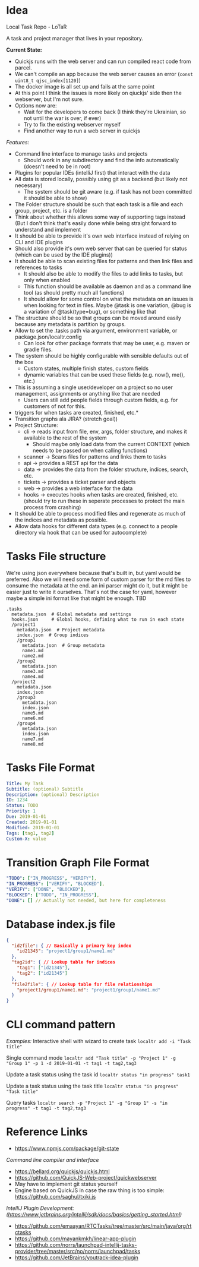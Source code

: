 # Idea

Local Task Repo -  LoTaR

A task and project manager that lives in your repository.

__Current State:__
* Quickjs runs with the web server and can run compiled react code from parcel.
* We can't compile an app because the web server causes an error (```const uint8_t qjsc_index[1120]```)
* The docker image is all set up and fails at the same point
* At this point I think the issues is more likely on qiuckjs' side then the webserver, but I'm not sure.
* Options now are:
  * Wait for the developers to come back (I think they're Ukrainian, so not until the war is over, if ever)
  * Try to fix the existing webserver myself
  * Find another way to run a web server in quickjs

_Features:_
* Command line interface to manage tasks and projects
  * Should work in any subdirectory and find the info automatically (doesn't need to be in root)
* Plugins for popular IDEs (intelliJ first) that interact with the data
* All data is stored locally, possibly using git as a backend (but likely not necessary)
  * The system should be git aware (e.g. if task has not been committed it should be able to show)
* The Folder structure should be such that each task is a file and each group, project, etc. is a folder
* Think about whether this allows some way of supporting tags instead (But I don't think that's easily done while being straight forward to understand and implement
* It should be able to provide it's own web interface instead of relying on CLI and IDE plugins
* Should also provide it's own web server that can be queried for status (which can be used by the IDE plugins))
* It should be able to scan existing files for patterns and then link files and references to tasks
  * It should also be able to modify the files to add links to tasks, but only when enabled
  * This function should be available as daemon and as a command line tool (as should pretty much all functions)
  * It should allow for some control on what the metadata on an issues is when looking for text in files. Maybe @task is one variation, @bug is a variation of @task(type=bug), or something like that
* The structure should be so that groups can be moved around easily because any metadata is partition by groups.
* Allow to set the .tasks path via argument, environment variable, or package.json/localtr.config
  * Can look for other package formats that may be user, e.g. maven or gradle files.
* The system should be highly configurable with sensible defaults out of the box
  * Custom states, multiple finish states, custom fields
  * dynamic variables that can be used these fields (e.g. now(), me(), etc.)
* This is assuming a single user/developer on a project so no user management, assignments or anything like that are needed
  * Users can still add people fields through custom fields, e.g. for customers of not for this.
* triggers for when tasks are created, finished, etc.*
* Transition graphs ala JIRA? (stretch goal))
* Project Structure:
  * cli -> reads input from file, env, args, folder structure, and makes it available to the rest of the system
    * Should maybe only load data from the current CONTEXT (which needs to be passed on when calling functions)
  * scanner -> Scans files for patterns and links them to tasks
  * api -> provides a REST api for the data
  * data -> provides the data from the folder structure, indices, search, etc.
  * tickets -> provides a ticket parser and objects
  * web -> provides a web interface for the data
  * hooks -> executes hooks when tasks are created, finished, etc. (should try to run these in seperate processes to protect the main process from crashing)
* It should be able to process modified files and regenerate as much of the indices and metadata as possible.
* Allow data hooks for different data types (e.g. connect to a people directory via hook that can be used for autocomplete)

# Tasks File structure
We're using json everywhere because that's built in, but yaml would be preferred. Also we will need some form of custom
parser for the md files to consume the metadata at the end. an ini parser might do it, but it might be easier just to
write it ourselves. That's not the case for yaml, however maybe a simple ini format like that might be enough. TBD

```shell
.tasks
  metadata.json  # Global metadata and settings
  hooks.json     # Global hooks, defining what to run in each state
  /project1
    metadata.json  # Project metadata
    index.json  # Group indices
    /group1
      metadata.json  # Group metadata
      name1.md
      name2.md
    /group2
      metadata.json
      name3.md
      name4.md
  /project2
    metadata.json
    index.json
    /group3
      metadata.json
      index.json
      name5.md
      name6.md
    /group4
      metadata.json
      index.json
      name7.md
      name8.md
```

# Tasks File Format
```yaml
Title: My Task
Subtitle: (optional) Subtitle
Description: (optional) Description
ID: 1234
Status: TODO
Priority: 1
Due: 2019-01-01
Created: 2019-01-01
Modified: 2019-01-01
Tags: [tag1, tag2]
Custom-X: value
```

# Transition Graph File Format
```yaml
"TODO": ["IN_PROGRESS", "VERIFY"],
"IN_PROGRESS": ["VERIFY", "BLOCKED"],
"VERIFY": ["DONE", "BLOCKED"],
"BLOCKED": ["TODO", "IN_PROGRESS"],
"DONE": [] // Actually not needed, but here for completeness
```

# Database index.js file

```json
{
  "id2file": { // Basically a primary key index
    "id21345": "project1/group1/name1.md"
  },
  "tag2id": { // Lookup table for indices
    "tag1": ["id21345"],
    "tag2": ["id21345"]
  },
  "file2file": { // Lookup table for file relationships
    "project1/group1/name1.md": "project1/group1/name1.md"
  }
}
```

# CLI command pattern

_Examples:_
Interactive shell with wizard to create task
```localtr add -i "Task title"```

Single command mode
```localtr add "Task title" -p "Project 1" -g "Group 1" -p 1 -d 2019-01-01 -t tag1 -t tag2,tag3```

Update a task status using the task id
```localtr status "in progress" task1```

Update a task status using the task title
```localtr status "in progress" "Task title"```

Query tasks
```localtr search -p "Project 1" -g "Group 1" -s "in progress" -t tag1 -t tag2,tag3```

# Reference Links

* https://www.npmjs.com/package/git-state

_Command line compiler and interface_
* https://bellard.org/quickjs/quickjs.html
* https://github.com/QuickJS-Web-project/quickwebserver
* May have to implement git status yourself
* Engine based on QuickJS in case the raw thing is too simple: https://github.com/saghul/txiki.js

_IntelliJ Plugin Development: (https://www.jetbrains.org/intellij/sdk/docs/basics/getting_started.html)_
* https://github.com/emaayan/RTCTasks/tree/master/src/main/java/org/rtctasks
* https://github.com/mayankmkh/linear-app-plugin
* https://github.com/norrs/launchpad-intellij-tasks-provider/tree/master/src/no/norrs/launchpad/tasks
* https://github.com/JetBrains/youtrack-idea-plugin
